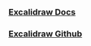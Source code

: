 ### [Excalidraw Docs](https://docs.excalidraw.com/)

### [Excalidraw Github](https://github.com/excalidraw/excalidraw)
